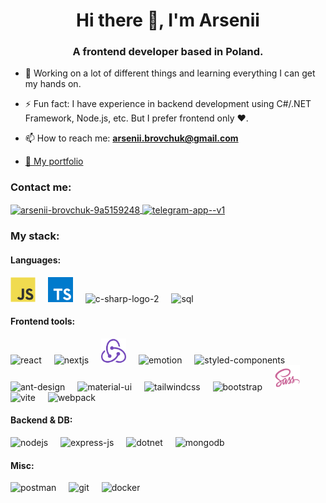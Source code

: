 <h1 align="center">Hi there 👋, I'm Arsenii</h1>
<h3 align="center">A frontend developer based in Poland.</h3>

- 🔭 Working on a lot of different things and learning everything I can get my hands on.
  
- ⚡ Fun fact: I have experience in backend development using С#/.NET Framework, Node.js, etc. But I prefer frontend only ❤️. 

- 📫 How to reach me: **arsenii.brovchuk@gmail.com**

- <a href="https://robertw8-portfolio.netlify.app">👾 My portfolio</a>

<h3>Contact me:</h3>
<p align="left">
<a href="https://linkedin.com/in/arsenii-brovchuk" target="blank">
  <img align="center" src="https://raw.githubusercontent.com/rahuldkjain/github-profile-readme-generator/master/src/images/icons/Social/linked-in-alt.svg" alt="arsenii-brovchuk-9a5159248" height="40" width="40" />
</a>
  <a href="https://t.me/oniedgaf" target="blank">
    <img align="center" src="https://img.icons8.com/color/48/telegram-app--v1.png" alt="telegram-app--v1" width="40" height="40"/>
  </a>
</p>

<div align="left">
  <div>
    <h3>My stack:</h4>
    <div>
      <h4>Languages:</h4>
      <img src="https://raw.githubusercontent.com/devicons/devicon/master/icons/javascript/javascript-original.svg" alt="javascript" width="40" height="40"/>
      <img width="12"/>
      <img src="https://raw.githubusercontent.com/github/explore/80688e429a7d4ef2fca1e82350fe8e3517d3494d/topics/typescript/typescript.png" alt="typescript" width="40" height="40"/>
      <img width="12"/>
      <img src="https://img.icons8.com/color/48/c-sharp-logo-2.png" alt="c-sharp-logo-2" width="40" height="40"/>
      <img width="12"/>
      <img src="https://upload.wikimedia.org/wikipedia/commons/6/6f/Sql_database_shortcut_icon.png" alt="sql" width="40" height="40"/>
    </div>
    <div>
      <h4>Frontend tools:</h4>
      <img src="https://img.icons8.com/color/48/react-native.png" alt="react" width="40" height="40"/>
      <img width="12"/>
      <img src="https://img.icons8.com/fluency/48/nextjs.png" alt="nextjs" width="40" height="40" />
      <img width="12"/>
      <img src="https://raw.githubusercontent.com/devicons/devicon/master/icons/redux/redux-original.svg" alt="redux" width="40" height="40"/>
      <img width="12"/>
      <img src="https://emotion.sh/logo-48x48.png" alt="emotion" width="40" height="40"/>
      <img width="12"/>
      <img src="https://img.icons8.com/color/48/styled-components.png" alt="styled-components" width="40" height="40"/>
      <img width="12"/>
      <img src="https://gw.alipayobjects.com/zos/rmsportal/KDpgvguMpGfqaHPjicRK.svg" alt="ant-design" width="40" height="40"/>
      <img width="12"/>
      <img src="https://img.icons8.com/color/48/material-ui.png" alt="material-ui" width="40" height="40"/>
      <img width="12"/>
      <img src="https://img.icons8.com/color/48/tailwindcss.png" alt="tailwindcss" width="40" height="40"/>
      <img width="12"/>
      <img src="https://img.icons8.com/color/48/bootstrap--v2.png" alt="bootstrap" width="40" height="40"/>
      <img width="12"/>
      <img src="https://raw.githubusercontent.com/devicons/devicon/master/icons/sass/sass-original.svg" alt="sass" width="40" height="40"/>
      <img width="12"/>
      <img src="https://img.icons8.com/fluency/48/vite.png" alt="vite" width="40" height="40"/>
      <img width="12"/>
      <img src="https://img.icons8.com/color/48/webpack.png" alt="webpack" width="40" height="40"/>
    </div>
  </div>
  <div>
    <h4>Backend & DB:</h4>
    <img src="https://img.icons8.com/color/48/nodejs.png" alt="nodejs" width="40" height="40"/>
    <img width="12"/>
    <img src="https://img.icons8.com/ios/50/express-js.png" alt="express-js" width="40" height="40"/>
    <img width="12"/>
    <img src="https://upload.wikimedia.org/wikipedia/commons/thumb/7/7d/Microsoft_.NET_logo.svg/120px-Microsoft_.NET_logo.svg.png" alt="dotnet" width="40" height="40"/>
    <img width="12"/>
    <img src="https://img.icons8.com/color/48/mongodb.png" alt="mongodb"  width="40" height="40"/>
  </div>
  <div>
    <h4>Misc:</h4>
    <img src="https://img.icons8.com/external-tal-revivo-color-tal-revivo/48/external-postman-is-the-only-complete-api-development-environment-logo-color-tal-revivo.png" alt="postman" width="40" height="40"/>
    <img width="12"/>
    <img src="https://www.vectorlogo.zone/logos/git-scm/git-scm-icon.svg" alt="git" width="40" height="40"/>
    <img width="12"/>
    <img src="https://img.icons8.com/fluency/48/docker.png" alt="docker" width="40" height="40"/>
  </div>
</div>
